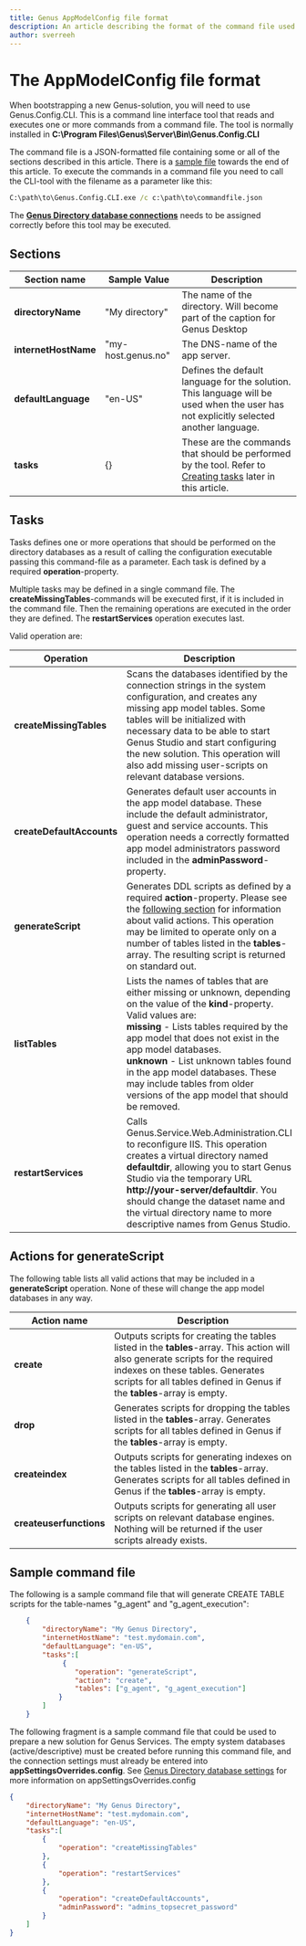 ```yaml
---
title: Genus AppModelConfig file format
description: An article describing the format of the command file used for bootstrapping an empty app model for use in Genus
author: sverreeh
---
```


# The AppModelConfig file format

When bootstrapping a new Genus-solution, you will need to use Genus.Config.CLI. This is a command line interface tool that reads and executes one or more commands from a command file. The tool is normally installed in **C:\Program Files\Genus\Server\Bin\Genus.Config.CLI**

The command file is a JSON-formatted file containing some or all of the sections described in this article. There is a [sample file](#sample-command-file) towards the end of this article. To execute the commands in a command file you need to call the CLI-tool with the filename as a parameter like this:

```cmd
C:\path\to\Genus.Config.CLI.exe /c c:\path\to\commandfile.json
```

The [**Genus Directory database connections**](preparing-appmodel-settings.md) needs to be assigned correctly before this tool may be executed. 

## Sections

| Section name  |   Sample Value   |   Description |
|---------------|------------------|---------------|
|   **directoryName**   |   "My directory"         |   The name of the directory. Will become part of the caption for Genus Desktop |
|   **internetHostName**|   "my-host.genus.no"     | The DNS-name of the app server. |
|   **defaultLanguage** |   "en-US"                | Defines the default language for the solution. This language will be used when the user has not explicitly selected another language. |
|   **tasks**           |   {}                     |   These are the commands that should be performed by the tool. Refer to [Creating tasks](#tasks) later in this article. |

## Tasks

Tasks defines one or more operations that should be performed on the directory databases as a result of calling the configuration executable passing this command-file as a parameter. Each task is defined by a required **operation**-property. 

Multiple tasks may be defined in a single command file. The **createMissingTables**-commands will be executed first, if it is included in the command file. Then the remaining operations are executed in the order they are defined. The **restartServices** operation executes last.

Valid operation are:

|   Operation   |   Description
|---|---
|   **createMissingTables**    |    Scans the databases identified by the connection strings in the system configuration, and creates any missing app model tables. Some tables will be initialized with necessary data to be able to start Genus Studio and start configuring the new solution. This operation will also add missing user-scripts on relevant database versions. 
|   **createDefaultAccounts**    |  Generates default user accounts in the app model database. These include the default administrator, guest and service accounts. This operation needs a correctly formatted app model administrators password included in the **adminPassword**-property.
|   **generateScript**    | Generates DDL scripts as defined by a required **action**-property. Please see the [following section](#actions-for-generatescript) for information about valid actions. This operation may be limited to operate only on a number of tables listed in the **tables**-array. The resulting script is returned on standard out.
|   **listTables**    | Lists the names of tables that are either missing or unknown, depending on the value of the **kind**-property. Valid values are:<br/>  **missing** - Lists tables required by the app model that does not exist in the app model databases.<br/>  **unknown** - List unknown tables found in the app model databases. These may include tables from older versions of the app model that should be removed. 
|   **restartServices**  | Calls Genus.Service.Web.Administration.CLI to reconfigure IIS. This operation creates a virtual directory named **defaultdir**, allowing you to start Genus Studio via the temporary URL **http://your-server/defaultdir**. You should change the dataset name and the virtual directory name to more descriptive names from Genus Studio.

## Actions for generateScript

The following table lists all valid actions that may be included in a **generateScript** operation. None of these will change the app model databases in any way.

|   Action name    |   Description 
|-----------|---------------
|   **create**  |   Outputs scripts for creating the tables listed in the **tables**-array. This action will also generate scripts for the required indexes on these tables. Generates scripts for all tables defined in Genus if the **tables**-array is empty.
|   **drop**    |   Generates scripts for dropping the tables listed in the **tables**-array. Generates scripts for all tables defined in Genus if the **tables**-array is empty.
|   **createindex** |   Outputs scripts for generating indexes on the tables listed in the **tables**-array. Generates scripts for all tables defined in Genus if the **tables**-array is empty.
|   **createuserfunctions** |   Outputs scripts for generating all user scripts on relevant database engines. Nothing will be returned if the user scripts already exists.  

## Sample command file

The following is a sample command file that will generate CREATE TABLE scripts for the table-names "g_agent" and "g_agent_execution":

```json
    {
        "directoryName": "My Genus Directory",
        "internetHostName": "test.mydomain.com",
        "defaultLanguage": "en-US",
        "tasks":[
             {
                "operation": "generateScript",
                "action": "create",
                "tables": ["g_agent", "g_agent_execution"]
            }
        ]
    }
```


The following fragment is a sample command file that could be used to prepare a new solution for Genus Services. The empty system databases (active/descriptive) must be created before running this command file, and the connection settings must already be entered into **appSettingsOverrides.config**. See [Genus Directory database settings](preparing-appmodel-settings.md) for more information on appSettingsOverrides.config

```json
{
    "directoryName": "My Genus Directory",
    "internetHostName": "test.mydomain.com",
    "defaultLanguage": "en-US",
    "tasks":[
        {
            "operation": "createMissingTables"
        },
        {
            "operation": "restartServices"
        },
        {
            "operation": "createDefaultAccounts",
            "adminPassword": "admins_topsecret_password"
        }
    ]
}
```